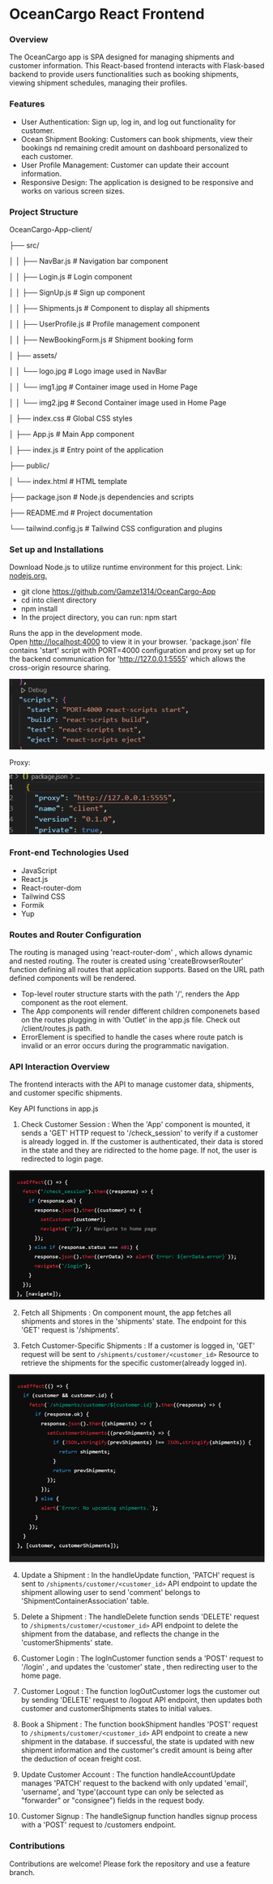# OceanCargo React Frontend

### Overview

The OceanCargo app is SPA designed for managing shipments and customer information. This React-based frontend interacts with Flask-based backend to provide users functionalities such as booking shipments, viewing shipment schedules, managing their profiles.

### Features

- User Authentication: Sign up, log in, and log out functionality for customer.
- Ocean Shipment Booking: Customers can book shipments, view their bookings nd remaining credit amount on dashboard personalized to each customer.
- User Profile Management: Customer can update their account information.
- Responsive Design: The application is designed to be responsive and works on various screen sizes.

### Project Structure 

OceanCargo-App-client/

├── src/

│   │   ├── NavBar.js          # Navigation bar component

│   │   ├── Login.js           # Login component

│   │   ├── SignUp.js          # Sign up component

│   │   ├── Shipments.js       # Component to display all shipments

│   │   ├── UserProfile.js      # Profile management component

│   │   ├── NewBookingForm.js     # Shipment booking form

│   ├── assets/

│   │   └── logo.jpg           # Logo image used in NavBar

│   │   └── img1.jpg           # Container image used in Home Page

│   │   └── img2.jpg           # Second Container image used in Home Page

│   ├── index.css              # Global CSS styles

│   ├── App.js                 # Main App component

│   ├── index.js               # Entry point of the application

├── public/

│   └── index.html             # HTML template

├── package.json               # Node.js dependencies and scripts

├── README.md                  # Project documentation

└── tailwind.config.js          # Tailwind CSS configuration and plugins


### Set up and Installations

Download Node.js to utilize runtime environment for this project. Link: [nodejs.org.](https://nodejs.org/en) 

- git clone https://github.com/Gamze1314/OceanCargo-App 
- cd into client directory
- npm install 
- In the project directory, you can run: npm start

Runs the app in the development mode.\
Open [http://localhost:4000](http://localhost:4000) to view it in your browser. 'package.json' file contains 'start' script with PORT=4000 configuration and proxy set up for the backend communication for 'http://127.0.0.1:5555' which allows the cross-origin resource sharing.

![alt text](image.png)


Proxy:

![alt text](image-1.png)

### Front-end Technologies Used

- JavaScript
- React.js
- React-router-dom
- Tailwind CSS
- Formik
- Yup


### Routes and Router Configuration

The routing is managed using 'react-router-dom' , which allows dynamic and nested routing. The router is created using 'createBrowserRouter' function defining all routes that application supports.
Based on the URL path defined components will be rendered.

- Top-level router structure starts with the path '/', renders the App component as the root element.
- The App components will render different children componenets based on the routes plugging in with 'Outlet' in the app.js file. Check out /client/routes.js path.
- ErrorElement is specified to handle the cases where route patch is invalid or an error occurs during the programmatic navigation.


### API Interaction Overview

The frontend interacts with the API to manage customer data, shipments, and customer specific shipments.

Key API functions in app.js

1. Check Customer Session : When the 'App' component is mounted, it sends a 'GET' HTTP request to '/check_session' to verify if a customer is already logged in. If the customer is authenticated, their data is stored in the state and they are ridirected to the home page. If not, the user is redirected to login page.

![alt text](image-3.png)


2. Fetch all Shipments : On component mount, the app fetches all shipments and stores in the 'shipments' state. The endpoint for this 'GET' request is '/shipments'.

3. Fetch Customer-Specific Shipments : If a customer is logged in, 'GET' request will be sent to `/shipments/customer/<customer_id>`  Resource to retrieve the shipments for the specific customer(already logged in). 

![alt text](image-4.png)


4. Update a Shipment : In the handleUpdate function, 'PATCH' request is sent to `/shipments/customer/<customer_id>` API endpoint to update the shipment allowing user to send 'comment' belongs to 'ShipmentContainerAssociation' table.

5. Delete a Shipment : The handleDelete function sends 'DELETE' request to `/shipments/customer/<customer_id>` API endpoint to delete the shipment from the database, and reflects the change in the 'customerShipments' state.

6. Customer Login : The logInCustomer function sends a 'POST' request to '/login' , and updates the 'customer' state , then redirecting user to the home page.

7. Customer Logout : The function logOutCustomer logs the customer out by sending 'DELETE' request to /logout API endpoint, then updates both customer and customerShipments states to initial values.

8. Book a Shipment : The function bookShipment handles 'POST' request to `/shipments/customer/<customer_id>` API endpoint to create a new shipment in the database. if successful, the state is updated with new shipment information and the customer's credit amount is being after the deduction of ocean freight cost. 

9. Update Customer Account : The function handleAccountUpdate manages 'PATCH' request to the backend with only updated 'email', 'username', and 'type'(account type can only be selected as "forwarder" or "consignee") fields in the request body.

10. Customer Signup : The handleSignup function handles signup process with a 'POST' request to /customers endpoint.

### Contributions

Contributions are welcome! Please fork the repository and use a feature branch.